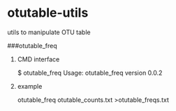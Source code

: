 # otutable-utils
utils to manipulate OTU table

###otutable_freq

1. CMD interface

    $ otutable_freq
    Usage:  otutable_freq <matrix>
    version 0.0.2
 
 2. example
    
    otutable_freq otutable_counts.txt >otutable_freqs.txt
